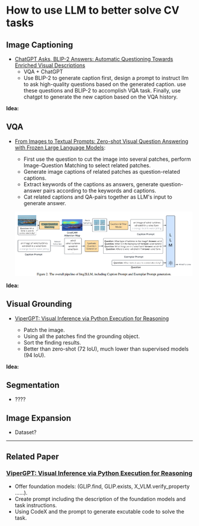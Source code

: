 # How to use LLM to better solve CV tasks


## Image Captioning
- [ChatGPT Asks, BLIP-2 Answers: Automatic Questioning Towards Enriched Visual Descriptions](https://arxiv.org/pdf/2303.06594.pdf)
    - VQA + ChatGPT
    -  Use BLIP-2 to generate caption first, design a prompt to instruct llm to ask high-quality questions based on the generated caption. use these questions and BLIP-2 to accomplish VQA task. Finally, use chatgpt to generate the new caption based on the VQA history.


**Idea:**

## VQA
- [From Images to Textual Prompts: Zero-shot Visual Question Answering with
Frozen Large Language Models](https://arxiv.org/pdf/2212.10846.pdf):
    - First use the question to cut the image into several patches, perform    Image-Question Matching to select related patches.
    - Generate image captions of related patches as question-related captions.
    - Extract keywords of the captions as answers, generate question-answer pairs according to the keywords and captions.
    - Cat related captions and QA-pairs together as LLM's input to generate answer.
    
    ![Img2LLM](assets/img1.png)

**Idea:**

## Visual Grounding 

- [ViperGPT: Visual Inference via Python Execution for Reasoning](https://arxiv.org/pdf/2303.08128.pdf)

    - Patch the image.
    - Using all the patches find the grounding object.
    - Sort the finding results.
    - Better than zero-shot (72 IoU), much lower than supervised models (94 IoU).

**Idea:**




## Segmentation 

- ????

## Image Expansion

- Dataset?





------------
## Related Paper
### [ViperGPT: Visual Inference via Python Execution for Reasoning](https://arxiv.org/pdf/2303.08128.pdf)
- Offer foundation models: (GLIP.find, GLIP.exists, X_VLM.verify_property ......).
- Create prompt including the description of the foundation models and task instructions.
- Using CodeX and the prompt to generate excutable code to solve the task.




